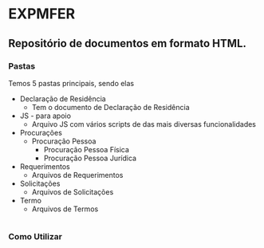 # EXPMFER
Repositório de documentos em formato HTML.
---
### Pastas
Temos 5 pastas principais, sendo elas
- Declaração de Residência
  - Tem o documento de Declaração de Residência
- JS - para apoio
  - Arquivo JS com vários scripts de das mais diversas funcionalidades
- Procurações
  - Procuração Pessoa
    - Procuração Pessoa Física
    - Procuração Pessoa Jurídica
- Requerimentos
  - Arquivos de Requerimentos
- Solicitações
  - Arquivos de Solicitações
- Termo
  - Arquivos de Termos

```
```

### Como Utilizar
